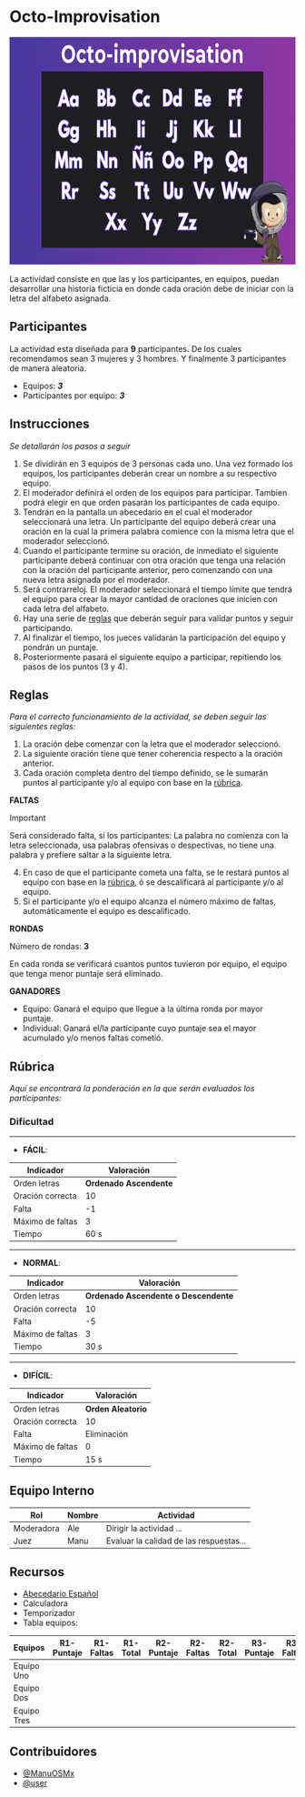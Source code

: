 # Octo-Improvisation
<div style="text-align:center">
    <img src="./assets/octo-impro-landscape.png" height=400px alt="Portada">
</div>

La actividad consiste en que las y los participantes, en equipos, puedan desarrollar una historia ficticia en donde cada oración debe de iniciar con la letra del alfabeto asignada.

## Participantes

La actividad esta diseñada para **9** participantes. De los cuales recomendamos sean 3 mujeres y 3 hombres. Y finalmente 3 participantes de manera aleatoria.

- Equipos: _**3**_
- Participantes por equipo: _**3**_

## Instrucciones

_Se detallarán los pasos a seguir_

1. Se dividirán en 3 equipos de 3 personas cada uno. Una vez formado los equipos, los participantes deberán crear un nombre a su respectivo equipo.
2. El moderador definirá el orden de los equipos para participar. Tambien podrá elegir en que orden pasarán los participantes de cada equipo.
3. Tendrán en la pantalla un abecedario en el cual el moderador seleccionará una letra. Un participante del equipo deberá crear una oración en la cual la primera palabra comience con la misma letra que el moderador seleccionó.
4. Cuando el participante termine su oración, de inmediato el siguiente participante deberá continuar con otra oración que tenga una relación con la oración del participante anterior, pero comenzando con una nueva letra asignada por el moderador. 
5. Será contrarreloj. El moderador seleccionará el tiempo límite que tendrá el equipo para crear la mayor cantidad de oraciones que inicien con cada letra del alfabeto.
6. Hay una serie de [reglas](./README.md#reglas) que deberán seguir para validar puntos y seguir participando.
7. Al finalizar el tiempo, los jueces validarán la participación del equipo y pondrán un puntaje.
8. Posteriormente pasará el siguiente equipo a participar, repitiendo los pasos de los puntos (3 y 4).


## Reglas

_Para el correcto funcionamiento de la actividad, se deben seguir las siguientes reglas:_

1. La oración debe comenzar con la letra que el moderador seleccionó.
2. La siguiente oración tiene que tener coherencia respecto a la oración anterior.
3. Cada oración completa dentro del tiempo definido, se le sumarán puntos al participante y/o al equipo con base en la [rúbrica](./README.md#rúbrica).

**FALTAS**

> [!IMPORTANT]  
> Será considerado falta, si los participantes: La palabra no comienza con la letra seleccionada, usa palabras ofensivas o despectivas, no tiene una palabra y prefiere saltar a la siguiente letra.

4. En caso de que el participante cometa una falta, se le restará puntos al equipo con base en la [rúbrica](./README.md#rúbrica), ó se descalificará al participante y/o al equipo.
5. Si el participante y/o el equipo alcanza el número máximo de faltas, automáticamente el equipo es descalificado.

**RONDAS**

Número de rondas: **3**

En cada ronda se verificará cuantos puntos tuvieron por equipo, el equipo que tenga menor puntaje será eliminado.

**GANADORES**

- Equipo: Ganará el equipo que llegue a la última ronda por mayor puntaje.
- Individual: Ganará el/la participante cuyo puntaje sea el mayor acumulado y/o menos faltas cometió.

## Rúbrica

_Aquí se encontrará la ponderación en la que serán evaluados los participantes:_

### Dificultad
---

- **FÁCIL**:

|     Indicador     | Valoración |
|-------------------|------------|
| Orden letras      | **Ordenado Ascendente** |
| Oración correcta  |     10     |
| Falta             |    -1      |
| Máximo de faltas  |     3      |
| Tiempo            |    60 s    |
---

- **NORMAL**:

|     Indicador     | Valoración |
|-------------------|------------|
| Orden letras      | **Ordenado Ascendente o Descendente** |
| Oración correcta  |     10     |
| Falta             |    -5      |
| Máximo de faltas  |     3      |
| Tiempo            |    30 s    |
---

- **DIFÍCIL**:

|     Indicador     | Valoración |
|-------------------|------------|
| Orden letras      | **Orden Aleatorio** |
| Oración correcta  |     10     |
| Falta             |    Eliminación     |
| Máximo de faltas  |     0      |
| Tiempo            |    15 s    |


## Equipo Interno

|     Rol      | Nombre |                Actividad                |
|--------------|--------|-----------------------------------------|
| Moderadora   | Ale    | Dirigir la actividad ...                |
| Juez         | Manu   | Evaluar la calidad de las respuestas... |

## Recursos

- [Abecedario Español](./assets/spanish-alphabet.png)
- Calculadora
- Temporizador
- Tabla equipos:

|   Equipos   | R1-Puntaje | R1-Faltas | R1-Total | R2-Puntaje | R2-Faltas | R2-Total | R3-Puntaje | R3-Faltas | R3-Total |
|-------------|------------|-----------|----------|------------|-----------|----------|------------|-----------|----------|
| Equipo Uno  |  |  |  |  |  |  |  |  |  |
| Equipo Dos  |  |  |  |  |  |  |  |  |  |
| Equipo Tres |  |  |  |  |  |  |  |  |  |

## Contribuidores

- [@ManuOSMx](https://github.com/manuosmx)
- [@user](https://github.com/)